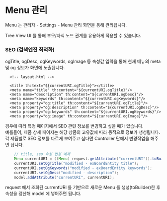 # Menu 관리

Menu 는 관리자 - Settings - Menu 관리 화면을 통해 관리됩니다.

Tree View UI 를 통해 부모/자식 노드 관계를 유용하게 적용할 수 있습니다. 

### SEO (검색엔진 최적화)

ogTitle, ogDesc, ogKeywords, ogImage 등 속성값 입력을 통해 현재 메뉴의 meta 및 og 정보가 화면에 노출됩니다. 

```thymeleafexpressions
  <!-- layout.html -->
  
  <title th:text="${currentURI.ogTitle}"></title>
  <meta name="title" th:content="${currentURI.ogTitle}"/>
  <meta name="description" th:content="${currentURI.ogDesc}"/>
  <meta name="keywords" th:content="${currentURI.ogKeywords}"/>
  <meta property="og:title" th:content="${currentURI.ogTitle}"/>
  <meta property="og:description" th:content="${currentURI.ogDesc}"/>
  <meta property="og:keywords" th:content="${currentURI.ogKeywords}"/>
  <meta property="og:image" th:content="${currentURI.ogImage}"/>
```

경우에 따라 특정 페이지에서 SEO 관련 정보를 변경하고 싶을 때가 있습니다.  
예를들어, 제품 상세 페이지는 해당 상품의 고유값에 따라 동적으로 정보가 생성됩니다. 
각 제품별로 SEO 정보를 다르게 보여주고 싶다면 Controller 단에서 변경작업을 해주면 됩니다. 

```java
    // title, seo 속성 변경 예제
    Menu currentURI = ((Menu) request.getAttribute("currentURI")).toBuilder().build();
    currentURI.setOgTitle("modified - exBoardEntity title");
    currentURI.setOgKeywords("modified - exBoardEntity keywords");
    currentURI.setOgDesc("modified - description");
    model.addAttribute("currentURI", currentURI);
```

request 에서 조회된 currentURI 를 기반으로 새로운 Menu 를 생성(toBuilder)한 후 속성을 갱신해 model 에 넣어주면 됩니다.
